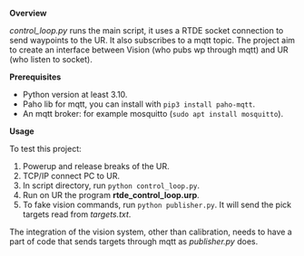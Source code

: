 **Overview**

*control_loop.py* runs the main script, it uses a RTDE socket connection to send waypoints to the UR. It also subscribes to a mqtt topic. 
The project aim to create an interface between Vision (who pubs wp through mqtt) and UR (who listen to socket).

**Prerequisites**
- Python version at least 3.10.
- Paho lib for mqtt, you can install with ```pip3 install paho-mqtt```.
- An mqtt broker: for example mosquitto (```sudo apt install mosquitto```).

**Usage**

To test this project:

1) Powerup and release breaks of the UR.
2) TCP/IP connect PC to UR.
3) In script directory, run ```python control_loop.py```.
4) Run on UR the program **rtde_control_loop.urp**.
5) To fake vision commands, run ```python publisher.py```. It will send the pick targets read from *targets.txt*.

The integration of the vision system, other than calibration, needs to have a part of code that sends targets through mqtt as *publisher.py* does.